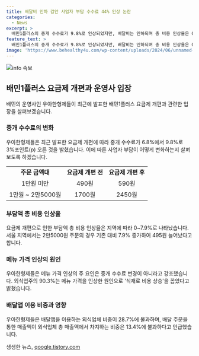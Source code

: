 ```yaml
---
title: 배달비 인하 감안 사업자 부담 수수료 44% 인상 논란
categories:
  - News
excerpt: >
  배민1플러스의 중개 수수료가 9.8%로 인상되었지만, 배달비는 인하되며 총 비용 인상율은 0~7.9%에 불과하다는 우아한형제들의 입장. 이번 요금제 개편은 배민배달에만 영향을 미치며, 메뉴 가격 인상의 주요 요인은 아니다. 또한, 외식업주들이 메뉴 가격을 인상하는 주된 이유는 식재료 비용 상승으로, 배달앱의 수수료 부담은 영향이 미미하다는 분석이 내려졌다. 이에 따라 총 부담액의 증가율은 7.9%로 한정되며, 우아한형제들은 이를 경쟁력 강화와 지속 가능한 사업을 위한 조치로 설명했다.
feature_text: >
  배민1플러스의 중개 수수료가 9.8%로 인상되었지만, 배달비는 인하되며 총 비용 인상율은 0~7.9%에 불과하다는 우아한형제들의 입장. 이번 요금제 개편은 배민배달에만 영향을 미치며, 메뉴 가격 인상의 주요 요인은 아니다. 또한, 외식업주들이 메뉴 가격을 인상하는 주된 이유는 식재료 비용 상승으로, 배달앱의 수수료 부담은 영향이 미미하다는 분석이 내려졌다. 이에 따라 총 부담액의 증가율은 7.9%로 한정되며, 우아한형제들은 이를 경쟁력 강화와 지속 가능한 사업을 위한 조치로 설명했다.
image: 'https://www.behealthy4u.com/wp-content/uploads/2024/06/unnamed-file.png'
---
```


<p><img src="https://www.behealthy4u.com/wp-content/uploads/2024/06/unnamed-file.png" alt="info 속보" /></p>

<h2 data-ke-size="size26">배민1플러스 요금제 개편과 운영사 입장</h2>

<p data-ke-size="size16">배민의 운영사인 우아한형제들이 최근에 발표한 배민1플러스 요금제 개편과 관련한 입장을 살펴보겠습니다.</p>

<h3 data-ke-size="size24">중개 수수료의 변화</h3>

<p data-ke-size="size16">우아한형제들은 최근 발표한 요금제 개편에 따라 중개 수수료가 6.8%에서 9.8%로 3%포인트(p) 오른 것을 밝혔습니다. 이에 따른 사업자 부담이 어떻게 변화하는지 살펴보도록 하겠습니다.</p>

<table>
  <tr>
    <td style="text-align: center; height: 17px;"><b>주문 금액대</b></td>
    <td style="text-align: center; height: 17px;"><b>요금제 개편 전</b></td>
    <td style="text-align: center; height: 17px;"><b>요금제 개편 후</b></td>
  </tr>
  <tr>
    <td style="text-align: center; height: 17px;">1만원 미만</td>
    <td style="text-align: center; height: 17px;">490원</td>
    <td style="text-align: center; height: 17px;">590원</td>
  </tr>
  <tr>
    <td style="text-align: center; height: 17px;">1만원 ~ 2만5000원</td>
    <td style="text-align: center; height: 17px;">1700원</td>
    <td style="text-align: center; height: 17px;">2450원</td>
  </tr>
</table>

<h3 data-ke-size="size24">부담액 총 비용 인상율</h3>

<p data-ke-size="size16">요금제 개편으로 인한 부담액 총 비용 인상율은 지역에 따라 0~7.9%로 나타났습니다. 서울 지역에서는 2만5000원 주문의 경우 기존 대비 7.9% 증가하여 495원 늘어났다고 합니다.</p>

<h3 data-ke-size="size24">메뉴 가격 인상의 원인</h3>

<p data-ke-size="size16">우아한형제들은 메뉴 가격 인상의 주 요인은 중개 수수료 변경이 아니라고 강조했습니다. 외식업주의 90.3%는 메뉴 가격을 인상한 원인으로 '식재료 비용 상승'을 꼽았다고 밝혔습니다.</p>

<h3 data-ke-size="size24">배달앱 이용 비중과 영향</h3>

<p data-ke-size="size16">우아한형제들은 배달앱을 이용하는 외식업체 비중이 28.7%에 불과하며, 배달 주문을 통한 매출액이 외식업체 총 매출액에서 차지하는 비중은 13.4%에 불과하다고 언급했습니다.</p>
생생한 뉴스, <a href="https://qoogle.tistory.com" rel="dofollow">qoogle.tistory.com</a>


